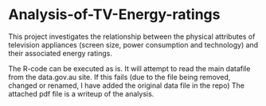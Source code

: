 # Analysis-of-TV-Energy-ratings
This project investigates the relationship between the physical attributes of television appliances (screen size, power consumption and technology) and their associated energy ratings.

The R-code can be executed as is. It will attempt to read the main datafile from the data.gov.au site. 
If this fails (due to the file being removed, changed or renamed, I have added the original data file in the repo)
The attached pdf file is a writeup of the analysis.
